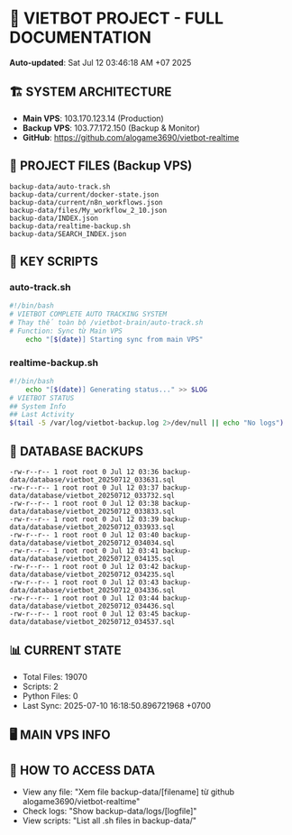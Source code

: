 # 🤖 VIETBOT PROJECT - FULL DOCUMENTATION
**Auto-updated**: Sat Jul 12 03:46:18 AM +07 2025

## 🏗️ SYSTEM ARCHITECTURE
- **Main VPS**: 103.170.123.14 (Production)
- **Backup VPS**: 103.77.172.150 (Backup & Monitor)
- **GitHub**: https://github.com/alogame3690/vietbot-realtime

## 📁 PROJECT FILES (Backup VPS)
```
backup-data/auto-track.sh
backup-data/current/docker-state.json
backup-data/current/n8n_workflows.json
backup-data/files/My_workflow_2_10.json
backup-data/INDEX.json
backup-data/realtime-backup.sh
backup-data/SEARCH_INDEX.json
```

## 🔧 KEY SCRIPTS
### auto-track.sh
```bash
#!/bin/bash
# VIETBOT COMPLETE AUTO TRACKING SYSTEM
# Thay thế toàn bộ /vietbot-brain/auto-track.sh
# Function: Sync từ Main VPS
    echo "[$(date)] Starting sync from main VPS"
```
### realtime-backup.sh
```bash
#!/bin/bash
    echo "[$(date)] Generating status..." >> $LOG
# VIETBOT STATUS
## System Info
## Last Activity
$(tail -5 /var/log/vietbot-backup.log 2>/dev/null || echo "No logs")
```

## 💾 DATABASE BACKUPS
```
-rw-r--r-- 1 root root 0 Jul 12 03:36 backup-data/database/vietbot_20250712_033631.sql
-rw-r--r-- 1 root root 0 Jul 12 03:37 backup-data/database/vietbot_20250712_033732.sql
-rw-r--r-- 1 root root 0 Jul 12 03:38 backup-data/database/vietbot_20250712_033833.sql
-rw-r--r-- 1 root root 0 Jul 12 03:39 backup-data/database/vietbot_20250712_033933.sql
-rw-r--r-- 1 root root 0 Jul 12 03:40 backup-data/database/vietbot_20250712_034034.sql
-rw-r--r-- 1 root root 0 Jul 12 03:41 backup-data/database/vietbot_20250712_034135.sql
-rw-r--r-- 1 root root 0 Jul 12 03:42 backup-data/database/vietbot_20250712_034235.sql
-rw-r--r-- 1 root root 0 Jul 12 03:43 backup-data/database/vietbot_20250712_034336.sql
-rw-r--r-- 1 root root 0 Jul 12 03:44 backup-data/database/vietbot_20250712_034436.sql
-rw-r--r-- 1 root root 0 Jul 12 03:45 backup-data/database/vietbot_20250712_034537.sql
```

## 📊 CURRENT STATE
- Total Files: 19070
- Scripts: 2
- Python Files: 0
- Last Sync: 2025-07-10 16:18:50.896721968 +0700

## 🖥️ MAIN VPS INFO


## 🚨 HOW TO ACCESS DATA
- View any file: "Xem file backup-data/[filename] từ github alogame3690/vietbot-realtime"
- Check logs: "Show backup-data/logs/[logfile]"
- View scripts: "List all .sh files in backup-data/"
